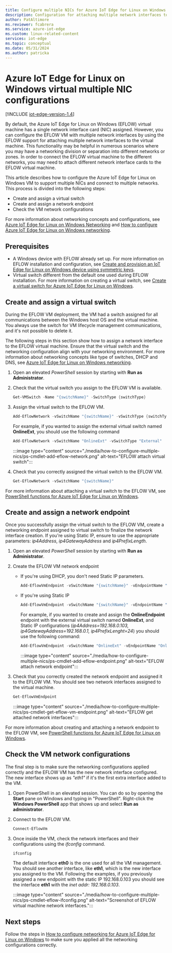```yaml
---
title: Configure multiple NICs for Azure IoT Edge for Linux on Windows
description: Configuration for attaching multiple network interfaces to Azure IoT Edge for Linux on Windows virtual machine
author: PatAltimore
ms.reviewer: fcabrera
ms.service: azure-iot-edge
ms.custom: linux-related-content
services: iot-edge
ms.topic: conceptual
ms.date: 05/31/2024
ms.author: patricka
---
```


# Azure IoT Edge for Linux on Windows virtual multiple NIC configurations

[!INCLUDE [iot-edge-version-1.4](includes/iot-edge-version-1.4.md)]

By default, the Azure IoT Edge for Linux on Windows (EFLOW) virtual machine has a single network interface card (NIC) assigned. However, you can configure the EFLOW VM with multiple network interfaces by using the EFLOW support for attaching multiple network interfaces to the virtual machine. This functionality may be helpful in numerous scenarios where you may have a networking division or separation into different networks or zones. In order to connect the EFLOW virtual machine to the different networks, you may need to attach different network interface cards to the EFLOW virtual machine. 

This article describes how to configure the Azure IoT Edge for Linux on Windows VM to support multiple NICs and connect to multiple networks. This process is divided into the following steps:

- Create and assign a virtual switch
- Create and assign a network endpoint
- Check the VM network configurations

For more information about networking concepts and configurations, see [Azure IoT Edge for Linux on Windows Networking](./iot-edge-for-linux-on-windows-networking.md) and [How to configure Azure IoT Edge for Linux on Windows networking](./how-to-configure-iot-edge-for-linux-on-windows-networking.md).

## Prerequisites
- A Windows device with EFLOW already set up. For more information on EFLOW installation and configuration, see [Create and provision an IoT Edge for Linux on Windows device using symmetric keys](./how-to-provision-single-device-linux-on-windows-symmetric.md).
- Virtual switch different from the default one used during EFLOW installation. For more information on creating a virtual switch, see [Create a virtual switch for Azure IoT Edge for Linux on Windows](./how-to-create-virtual-switch.md).

## Create and assign a virtual switch
During the EFLOW VM deployment, the VM had a switch assigned for all communications between the Windows host OS and the virtual machine. You always use the switch for VM lifecycle management communications, and it's not possible to delete it. 

The following steps in this section show how to assign a network interface to the EFLOW virtual machine. Ensure that the virtual switch and the networking configuration align with your networking environment. For more information about networking concepts like type of switches, DHCP and DNS, see [Azure IoT Edge for Linux on Windows networking](./iot-edge-for-linux-on-windows-networking.md).

1. Open an elevated _PowerShell_ session by starting with **Run as Administrator**.

1. Check that the virtual switch you assign to the EFLOW VM is available.
    ```powershell
    Get-VMSwitch -Name "{switchName}" -SwitchType {switchType}
    ```
1. Assign the virtual switch to the EFLOW VM.
    ```powershell
    Add-EflowNetwork -vSwitchName "{switchName}" -vSwitchType {switchType}
    ```
    For example, if you wanted to assign the external virtual switch named **OnlineExt**, you should use the following command
    ```powershell
    Add-EflowNetwork -vSwitchName "OnlineExt" -vSwitchType "External"
    ```
    :::image type="content" source="./media/how-to-configure-multiple-nics/ps-cmdlet-add-eflow-network.png" alt-text="EFLOW attach virtual switch":::

1. Check that you correctly assigned the virtual switch to the EFLOW VM.
    ```powershell
    Get-EflowNetwork -vSwitchName "{switchName}"
    ```

For more information about attaching a virtual switch to the EFLOW VM, see [PowerShell functions for Azure IoT Edge for Linux on Windows](./reference-iot-edge-for-linux-on-windows-functions.md).


## Create and assign a network endpoint
Once you successfully assign the virtual switch to the EFLOW VM, create a networking endpoint assigned to virtual switch to finalize the network interface creation. If you're using Static IP, ensure to use the appropriate parameters: _ip4Address_, _ip4GatewayAddress_ and _ip4PrefixLength_.

1. Open an elevated _PowerShell_ session by starting with **Run as Administrator**.

1. Create the EFLOW VM network endpoint

    - If you're using DHCP, you don't need Static IP parameters.
        ```powershell
        Add-EflowVmEndpoint -vSwitchName "{switchName}" -vEndpointName "{EndpointName}"
        ```

    - If you're using Static IP
        ```powershell
        Add-EflowVmEndpoint -vSwitchName "{switchName}" -vEndpointName "{EndpointName}" -ip4Address "{staticIp4Address}" -ip4GatewayAddress "{gatewayIp4Address}" -ip4PrefixLength "{prefixLength}"
        ```

        For example, if you wanted to create and assign the **OnlineEndpoint** endpoint with the external virtual switch named **OnlineExt**, and Static IP configurations (_ip4Address=192.168.0.103, ip4GatewayAddress=192.168.0.1, ip4PrefixLenght=24_) you should use the following command:
        ```powershell
        Add-EflowVmEndpoint -vSwitchName "OnlineExt" -vEndpointName "OnlineEndpoint" -ip4Address "192.168.0.103" -ip4GatewayAddress "192.168.0.1" -ip4PrefixLength "24"
        ```

        :::image type="content" source="./media/how-to-configure-multiple-nics/ps-cmdlet-add-eflow-endpoint.png" alt-text="EFLOW attach network endpoint":::

1. Check that you correctly created the network endpoint and assigned it to the EFLOW VM. You should see two network interfaces assigned to the virtual machine.
    ```powershell
    Get-EflowVmEndpoint
    ``` 
    :::image type="content" source="./media/how-to-configure-multiple-nics/ps-cmdlet-get-eflow-vm-endpoint.png" alt-text="EFLOW get attached network interfaces":::


For more information about creating and attaching a network endpoint to the EFLOW VM, see [PowerShell functions for Azure IoT Edge for Linux on Windows](./reference-iot-edge-for-linux-on-windows-functions.md).


## Check the VM network configurations
The final step is to make sure the networking configurations applied correctly and the EFLOW VM has the new network interface configured. The new interface shows up as _"eth1"_ if it's the first extra interface added to the VM. 

1. Open PowerShell in an elevated session. You can do so by opening the **Start** pane on Windows and typing in "PowerShell". Right-click the **Windows PowerShell** app that shows up and select **Run as administrator**.

1. Connect to the EFLOW VM.
     ```powershell
    Connect-EflowVm
    ``` 
1. Once inside the VM, check the network interfaces and their configurations using the _ifconfig_ command.
    ```bash
    ifconfig
    ``` 
    
    The default interface **eth0** is the one used for all the VM management. You should see another interface, like **eth1**, which is the new interface you assigned to the VM. Following the examples, if you previously assigned a new endpoint with the static IP 192.168.0.103 you should see the interface **eth1** with the _inet addr: 192.168.0.103_.

   :::image type="content" source="./media/how-to-configure-multiple-nics/ps-cmdlet-eflow-ifconfig.png" alt-text="Screenshot of EFLOW virtual machine network interfaces.":::

## Next steps
Follow the steps in [How to configure networking for Azure IoT Edge for Linux on Windows](./how-to-configure-iot-edge-for-linux-on-windows-networking.md) to make sure you applied all the networking configurations correctly.
